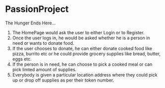 # PassionProject
The Hunger Ends Here...
1. The HomePage would ask the user to either Login or to Register.
2. Once the user logs in, he would be asked whether he is a person in need or wants to donate food.
3. If the user chooses to donate, he can either donate cooked food like pizza, burrito etc or he could provide grocery supplies like bread, butter, eggs etc.
4. If the person is in need, he can choose to pick a cooked meal or can pick limted amount of supplies.
5. Everybody is given a particular location address where they could pick up or drop off supplies as per their token number.
